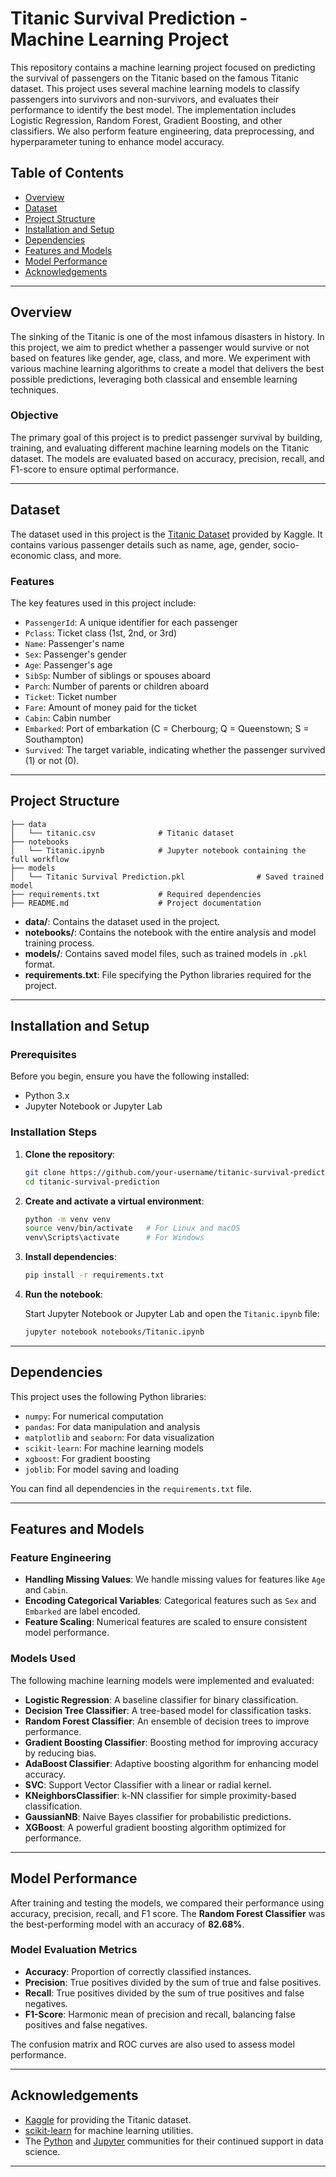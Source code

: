 # Titanic Survival Prediction - Machine Learning Project

This repository contains a machine learning project focused on predicting the survival of passengers on the Titanic based on the famous Titanic dataset. This project uses several machine learning models to classify passengers into survivors and non-survivors, and evaluates their performance to identify the best model. The implementation includes Logistic Regression, Random Forest, Gradient Boosting, and other classifiers. We also perform feature engineering, data preprocessing, and hyperparameter tuning to enhance model accuracy.

## Table of Contents

- [Overview](#overview)
- [Dataset](#dataset)
- [Project Structure](#project-structure)
- [Installation and Setup](#installation-and-setup)
- [Dependencies](#dependencies)
- [Features and Models](#features-and-models)
- [Model Performance](#model-performance)
- [Acknowledgements](#acknowledgements)

---

## Overview

The sinking of the Titanic is one of the most infamous disasters in history. In this project, we aim to predict whether a passenger would survive or not based on features like gender, age, class, and more. We experiment with various machine learning algorithms to create a model that delivers the best possible predictions, leveraging both classical and ensemble learning techniques.

### Objective

The primary goal of this project is to predict passenger survival by building, training, and evaluating different machine learning models on the Titanic dataset. The models are evaluated based on accuracy, precision, recall, and F1-score to ensure optimal performance.

---

## Dataset

The dataset used in this project is the [Titanic Dataset](https://www.kaggle.com/c/titanic/data) provided by Kaggle. It contains various passenger details such as name, age, gender, socio-economic class, and more.

### Features

The key features used in this project include:

- `PassengerId`: A unique identifier for each passenger
- `Pclass`: Ticket class (1st, 2nd, or 3rd)
- `Name`: Passenger's name
- `Sex`: Passenger's gender
- `Age`: Passenger's age
- `SibSp`: Number of siblings or spouses aboard
- `Parch`: Number of parents or children aboard
- `Ticket`: Ticket number
- `Fare`: Amount of money paid for the ticket
- `Cabin`: Cabin number
- `Embarked`: Port of embarkation (C = Cherbourg; Q = Queenstown; S = Southampton)
- `Survived`: The target variable, indicating whether the passenger survived (1) or not (0).

---

## Project Structure

```
├── data
│   └── titanic.csv              # Titanic dataset
├── notebooks
│   └── Titanic.ipynb            # Jupyter notebook containing the full workflow
├── models
│   └── Titanic Survival Prediction.pkl                # Saved trained model
├── requirements.txt             # Required dependencies
├── README.md                    # Project documentation
```

- **data/**: Contains the dataset used in the project.
- **notebooks/**: Contains the notebook with the entire analysis and model training process.
- **models/**: Contains saved model files, such as trained models in `.pkl` format.
- **requirements.txt**: File specifying the Python libraries required for the project.

---

## Installation and Setup

### Prerequisites

Before you begin, ensure you have the following installed:

- Python 3.x
- Jupyter Notebook or Jupyter Lab

### Installation Steps

1. **Clone the repository**:

   ```bash
   git clone https://github.com/your-username/titanic-survival-prediction.git
   cd titanic-survival-prediction
   ```

2. **Create and activate a virtual environment**:

   ```bash
   python -m venv venv
   source venv/bin/activate   # For Linux and macOS
   venv\Scripts\activate      # For Windows
   ```

3. **Install dependencies**:

   ```bash
   pip install -r requirements.txt
   ```

4. **Run the notebook**:

   Start Jupyter Notebook or Jupyter Lab and open the `Titanic.ipynb` file:

   ```bash
   jupyter notebook notebooks/Titanic.ipynb
   ```

---

## Dependencies

This project uses the following Python libraries:

- `numpy`: For numerical computation
- `pandas`: For data manipulation and analysis
- `matplotlib` and `seaborn`: For data visualization
- `scikit-learn`: For machine learning models
- `xgboost`: For gradient boosting
- `joblib`: For model saving and loading

You can find all dependencies in the `requirements.txt` file.

---

## Features and Models

### Feature Engineering

- **Handling Missing Values**: We handle missing values for features like `Age` and `Cabin`.
- **Encoding Categorical Variables**: Categorical features such as `Sex` and `Embarked` are label encoded.
- **Feature Scaling**: Numerical features are scaled to ensure consistent model performance.

### Models Used

The following machine learning models were implemented and evaluated:

- **Logistic Regression**: A baseline classifier for binary classification.
- **Decision Tree Classifier**: A tree-based model for classification tasks.
- **Random Forest Classifier**: An ensemble of decision trees to improve performance.
- **Gradient Boosting Classifier**: Boosting method for improving accuracy by reducing bias.
- **AdaBoost Classifier**: Adaptive boosting algorithm for enhancing model accuracy.
- **SVC**: Support Vector Classifier with a linear or radial kernel.
- **KNeighborsClassifier**: k-NN classifier for simple proximity-based classification.
- **GaussianNB**: Naive Bayes classifier for probabilistic predictions.
- **XGBoost**: A powerful gradient boosting algorithm optimized for performance.

---

## Model Performance

After training and testing the models, we compared their performance using accuracy, precision, recall, and F1 score. The **Random Forest Classifier** was the best-performing model with an accuracy of **82.68%**.

### Model Evaluation Metrics

- **Accuracy**: Proportion of correctly classified instances.
- **Precision**: True positives divided by the sum of true and false positives.
- **Recall**: True positives divided by the sum of true positives and false negatives.
- **F1-Score**: Harmonic mean of precision and recall, balancing false positives and false negatives.

The confusion matrix and ROC curves are also used to assess model performance.


---

## Acknowledgements

- [Kaggle](https://www.kaggle.com/) for providing the Titanic dataset.
- [scikit-learn](https://scikit-learn.org/) for machine learning utilities.
- The [Python](https://www.python.org/) and [Jupyter](https://jupyter.org/) communities for their continued support in data science.

---
